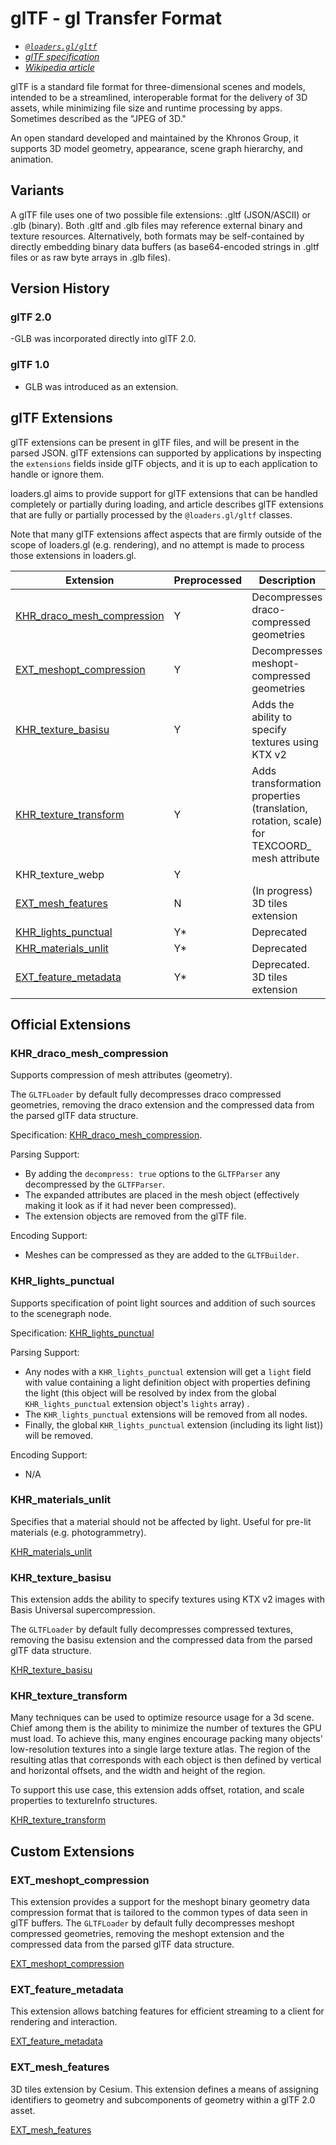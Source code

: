# glTF - gl Transfer Format

- _[`@loaders.gl/gltf`](/docs/modules/gltf)_
- _[glTF specification](https://registry.khronos.org/glTF/specs/2.0/glTF-2.0.html)_
- _[Wikipedia article](https://en.wikipedia.org/wiki/GlTF)_

glTF is a standard file format for three-dimensional scenes and models, intended to be a streamlined, interoperable format for the delivery of 3D assets, while minimizing file size and runtime processing by apps. Sometimes described as the "JPEG of 3D."

An open standard developed and maintained by the Khronos Group, it supports 3D model geometry, appearance, scene graph hierarchy, and animation.

## Variants

A glTF file uses one of two possible file extensions: .gltf (JSON/ASCII) or .glb (binary). Both .gltf and .glb files may reference external binary and texture resources. Alternatively, both formats may be self-contained by directly embedding binary data buffers (as base64-encoded strings in .gltf files or as raw byte arrays in .glb files).

## Version History

### glTF 2.0

-GLB was incorporated directly into glTF 2.0.

### glTF 1.0

- GLB was introduced as an extension.

## glTF Extensions

glTF extensions can be present in glTF files, and will be present in the parsed JSON. glTF extensions can supported by applications by inspecting the `extensions` fields inside glTF objects, and it is up to each application to handle or ignore them.

loaders.gl aims to provide support for glTF extensions that can be handled completely or partially during loading, and article describes glTF extensions that are fully or partially processed by the `@loaders.gl/gltf` classes.

Note that many glTF extensions affect aspects that are firmly outside of the scope of loaders.gl (e.g. rendering), and no attempt is made to process those extensions in loaders.gl.

| Extension                                                                                | Preprocessed | Description                                                                                 |
| ---------------------------------------------------------------------------------------- | ------------ | ------------------------------------------------------------------------------------------- |
| [KHR_draco_mesh_compression](/docs/modules/gltf/formats/gltf#khr_draco_mesh_compression) | Y            | Decompresses draco-compressed geometries                                                    |
| [EXT_meshopt_compression](/docs/modules/gltf/formats/gltf#ext_meshopt_compression)       | Y            | Decompresses meshopt-compressed geometries                                                  |
| [KHR_texture_basisu](/docs/modules/gltf/formats/gltf#khr_texture_basisu)                 | Y            | Adds the ability to specify textures using KTX v2                                           |
| [KHR_texture_transform](/docs/modules/gltf/formats/gltf#khr_texture_transform)           | Y            | Adds transformation properties (translation, rotation, scale) for TEXCOORD\_ mesh attribute |
| KHR_texture_webp                                                                         | Y            |
| [EXT_mesh_features](/docs/modules/gltf/formats/gltf#ext_mesh_features)                   | N            | (In progress) 3D tiles extension                                                            |
| [KHR_lights_punctual](/docs/modules/gltf/formats/gltf#khr_lights_punctual)               | Y\*          | Deprecated                                                                                  |
| [KHR_materials_unlit](/docs/modules/gltf/formats/gltf#khr_materials_unlit)               | Y\*          | Deprecated                                                                                  |
| [EXT_feature_metadata](/docs/modules/gltf/formats/gltf#ext_feature_metadata)             | Y\*          | Deprecated. 3D tiles extension                                                              |

## Official Extensions

### KHR_draco_mesh_compression

Supports compression of mesh attributes (geometry).

The `GLTFLoader` by default fully decompresses draco compressed geometries, removing the draco extension and the compressed data from the parsed glTF data structure.

Specification: [KHR_draco_mesh_compression](https://github.com/KhronosGroup/glTF/tree/master/extensions/2.0/Khronos/KHR_draco_mesh_compression).

Parsing Support:

- By adding the `decompress: true` options to the `GLTFParser` any decompressed by the `GLTFParser`.
- The expanded attributes are placed in the mesh object (effectively making it look as if it had never been compressed).
- The extension objects are removed from the glTF file.

Encoding Support:

- Meshes can be compressed as they are added to the `GLTFBuilder`.

### KHR_lights_punctual

Supports specification of point light sources and addition of such sources to the scenegraph node.

Specification: [KHR_lights_punctual](https://github.com/KhronosGroup/glTF/tree/master/extensions/2.0/Khronos/KHR_lights_punctual)

Parsing Support:

- Any nodes with a `KHR_lights_punctual` extension will get a `light` field with value containing a light definition object with properties defining the light (this object will be resolved by index from the global `KHR_lights_punctual` extension object's `lights` array) .
- The `KHR_lights_punctual` extensions will be removed from all nodes.
- Finally, the global `KHR_lights_punctual` extension (including its light list)) will be removed.

Encoding Support:

- N/A

### KHR_materials_unlit

Specifies that a material should not be affected by light. Useful for pre-lit materials (e.g. photogrammetry).

[KHR_materials_unlit](https://github.com/KhronosGroup/glTF/tree/master/extensions/2.0/Khronos/KHR_materials_unlit)

### KHR_texture_basisu

This extension adds the ability to specify textures using KTX v2 images with Basis Universal supercompression.

The `GLTFLoader` by default fully decompresses compressed textures, removing the basisu extension and the compressed data from the parsed glTF data structure.

[KHR_texture_basisu](https://github.com/KhronosGroup/glTF/tree/main/extensions/2.0/Khronos/KHR_texture_basisu)

### KHR_texture_transform

Many techniques can be used to optimize resource usage for a 3d scene. Chief among them is the ability to minimize the number of textures the GPU must load. To achieve this, many engines encourage packing many objects' low-resolution textures into a single large texture atlas. The region of the resulting atlas that corresponds with each object is then defined by vertical and horizontal offsets, and the width and height of the region.

To support this use case, this extension adds offset, rotation, and scale properties to textureInfo structures.

[KHR_texture_transform](https://github.com/KhronosGroup/glTF/blob/de6db2d6f817586bce9965d320acf03935580b34/extensions/2.0/Khronos/KHR_texture_transform/README.md)

## Custom Extensions

### EXT_meshopt_compression

This extension provides a support for the meshopt binary geometry data compression format that is tailored to the common types of data seen in glTF buffers.
The `GLTFLoader` by default fully decompresses meshopt compressed geometries, removing the meshopt extension and the compressed data from the parsed glTF data structure.

[EXT_meshopt_compression](https://github.com/KhronosGroup/glTF/blob/main/extensions/2.0/Vendor/EXT_meshopt_compression)

### EXT_feature_metadata

This extension allows batching features for efficient streaming to a client for rendering and interaction.

[EXT_feature_metadata](https://github.com/CesiumGS/glTF/tree/c38f7f37e894004353c15cd0481bc5b7381ce841/extensions/2.0/Vendor/EXT_feature_metadata)

### EXT_mesh_features

3D tiles extension by Cesium. This extension defines a means of assigning identifiers to geometry and subcomponents of geometry within a glTF 2.0 asset.

[EXT_mesh_features](https://github.com/CesiumGS/glTF/tree/c38f7f37e894004353c15cd0481bc5b7381ce841/extensions/2.0/Vendor/EXT_mesh_features)
